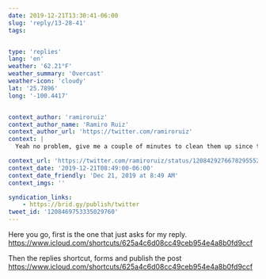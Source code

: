 ```yaml
---
date: 2019-12-21T13:30:41-06:00
slug: 'reply/13-28-41'
tags:


type: 'replies'
lang: 'en'
weather: '62.21°F'
weather_summary: 'Overcast'
weather-icon: 'cloudy'
lat: '25.7896'
long: '-100.4417'


context_author: 'ramiroruiz'
context_author_name: 'Ramiro Ruiz'
context_author_url: 'https://twitter.com/ramiroruiz'
context: |
  Yeah no problem, give me a couple of minutes to clean them up since those shortcuts are set for two languages as my site is multilingual. (https://ramiroruiz.com/replies/2019/12/21/10-47-42)

context_url: 'https://twitter.com/ramiroruiz/status/1208429276678295552?s=12'
context_date: '2019-12-21T08:49:00-06:00'
context_date_friendly: 'Dec 21, 2019 at 8:49 AM'
context_imgs: ''

syndication_links:
    - https://brid.gy/publish/twitter
tweet_id: '1208469753335029760'
---
```

Here you go, first is the one that just asks for my reply. https://www.icloud.com/shortcuts/625a4c6d08cc49ceb954e4a8b0fd9ccf

Then the replies shortcut, forms and publish the post
https://www.icloud.com/shortcuts/625a4c6d08cc49ceb954e4a8b0fd9ccf
